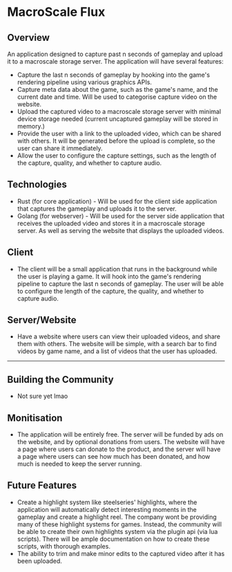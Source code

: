 # MacroScale Flux

## Overview
An application designed to capture past n seconds of gameplay and upload it to 
a macroscale storage server. The application will have several features: 
- Capture the last n seconds of gameplay by hooking into the game's rendering 
  pipeline using various graphics APIs.
- Capture meta data about the game, such as the game's name, and the current 
  date and time. Will be used to categorise capture video on the website. 
- Upload the captured video to a macroscale storage server with minimal device
  storage needed (current uncaptured gameplay will be stored in memory.)
- Provide the user with a link to the uploaded video, which can be shared with
  others. It will be generated before the upload is complete, so the user can
  share it immediately.
- Allow the user to configure the capture settings, such as the length of the
  capture, quality, and whether to capture audio.

## Technologies
- Rust (for core application) - Will be used for the client side application
  that captures the gameplay and uploads it to the server.
- Golang (for webserver) - Will be used for the server side application that
  receives the uploaded video and stores it in a macroscale storage server. As 
  well as serving the website that displays the uploaded videos.

## Client
- The client will be a small application that runs in the background while the
  user is playing a game. It will hook into the game's rendering pipeline to
  capture the last n seconds of gameplay. The user will be able to configure
  the length of the capture, the quality, and whether to capture audio.

## Server/Website
- Have a website where users can view their uploaded videos, and share them
  with others. The website will be simple, with a search bar to find videos by
  game name, and a list of videos that the user has uploaded.

--- 

## Building the Community
-  Not sure yet lmao 
  
  
## Monitisation
- The application will be entirely free. The server will be funded by ads on
  the website, and by optional donations from users. The website will have a
  page where users can donate to the product, and the server will have a page
  where users can see how much has been donated, and how much is needed to keep
  the server running.

## Future Features
- Create a highlight system like steelseries' highlights, where the application
  will automatically detect interesting moments in the gameplay and create a
  highlight reel. The company wont be providing many of these highlight systems
  for games. Instead, the community will be able to create their own 
  highlights system via the plugin api (via lua scripts). There will be ample 
  documentation on how to create these scripts, with thorough examples.
- The ability to trim and make minor edits to the captured video after it has
  been uploaded.
